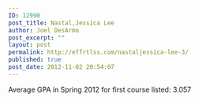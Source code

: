 ```yaml
---
ID: 12990
post_title: Nastal,Jessica Lee
author: Joel DesArmo
post_excerpt: ""
layout: post
permalink: http://effrtlss.com/nastaljessica-lee-3/
published: true
post_date: 2012-11-02 20:54:07
---
```

<p>Average GPA in Spring 2012 for first course listed: 3.057</p>